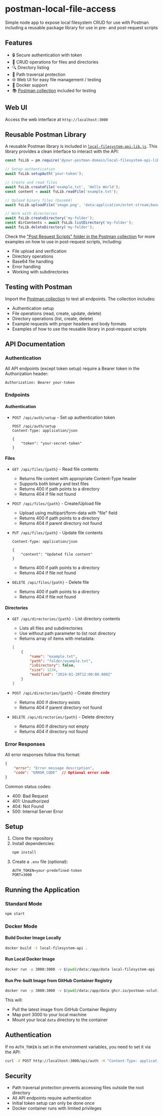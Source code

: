 # postman-local-file-access
Simple node app to expose local filesystem CRUD for use with Postman including a reusable package library for use in pre- and post-request scripts

## Features

- 🔒 Secure authentication with token
- 📁 CRUD operations for files and directories
- 🔍 Directory listing
- 🚫 Path traversal protection
- 🌐 Web UI for easy file management / testing
- 🐳 Docker support
- 📚 [Postman collection](Postman%20Collections/postman-local-file-access.json) included for testing

## Web UI

Access the web interface at `http://localhost:3000`

## Reusable Postman Library

A reusable Postman library is included in [`local-filesystem-api-lib.js`](local-filesystem-api-lib.js). This library provides a clean interface to interact with the API:

```javascript
const fsLib = pm.require('@your-postman-domain/local-filesystem-api-lib');

// Setup authentication
await fsLib.setupAuth('your-token');

// Create and read files
await fsLib.createFile('example.txt', 'Hello World');
const content = await fsLib.readFile('example.txt');

// Upload binary files (base64)
await fsLib.uploadFile('image.png', 'data:application/octet-stream;base64,...');

// Work with directories
await fsLib.createDirectory('my-folder');
const dirContents = await fsLib.listDirectory('my-folder');
await fsLib.deleteDirectory('my-folder');
```

Check the ["Post Request Scripts" folder in the Postman collection](Postman%20Collections/postman-local-file-access.json) for more examples on how to use in post-request scripts, including:
- File upload and verification
- Directory operations
- Base64 file handling
- Error handling
- Working with subdirectories

## Testing with Postman

Import the [Postman collection](Postman%20Collections/postman-local-file-access.json) to test all endpoints. The collection includes:
- Authentication setup
- File operations (read, create, update, delete)
- Directory operations (list, create, delete)
- Example requests with proper headers and body formats
- Examples of how to use the reusable library in post-request scripts


## API Documentation

### Authentication

All API endpoints (except token setup) require a Bearer token in the Authorization header:
```
Authorization: Bearer your-token
```

### Endpoints

#### Authentication
- `POST /api/auth/setup` - Set up authentication token
  ```http
  POST /api/auth/setup
  Content-Type: application/json

  {
      "token": "your-secret-token"
  }
  ```

#### Files
- `GET /api/files/{path}` - Read file contents
  - Returns file content with appropriate Content-Type header
  - Supports both binary and text files
  - Returns 400 if path points to a directory
  - Returns 404 if file not found

- `POST /api/files/{path}` - Create/Upload file
  - Upload using multipart/form-data with "file" field
  - Returns 400 if path points to a directory
  - Returns 404 if parent directory not found

- `PUT /api/files/{path}` - Update file contents
  ```http
  Content-Type: application/json

  {
      "content": "Updated file content"
  }
  ```
  - Returns 400 if path points to a directory
  - Returns 404 if file not found

- `DELETE /api/files/{path}` - Delete file
  - Returns 400 if path points to a directory
  - Returns 404 if file not found

#### Directories
- `GET /api/directories/{path}` - List directory contents
  - Lists all files and subdirectories
  - Use without path parameter to list root directory
  - Returns array of items with metadata:
  ```json
  [
      {
          "name": "example.txt",
          "path": "folder/example.txt",
          "isDirectory": false,
          "size": 1234,
          "modified": "2024-01-20T12:00:00.000Z"
      }
  ]
  ```

- `POST /api/directories/{path}` - Create directory
  - Returns 400 if directory exists
  - Returns 404 if parent directory not found

- `DELETE /api/directories/{path}` - Delete directory
  - Returns 400 if directory not empty
  - Returns 404 if directory not found

### Error Responses

All error responses follow this format:
```json
{
    "error": "Error message description",
    "code": "ERROR_CODE"  // Optional error code
}
```

Common status codes:
- 400: Bad Request
- 401: Unauthorized
- 404: Not Found
- 500: Internal Server Error

## Setup

1. Clone the repository
2. Install dependencies:
   ```bash
   npm install
   ```
3. Create a `.env` file (optional):
   ```
   AUTH_TOKEN=your-predefined-token
   PORT=3000
   ```

## Running the Application

### Standard Mode

```bash
npm start
```

### Docker Mode

#### Build Docker Image Locally

```bash
docker build -t local-filesystem-api .
```

#### Run Local Docker Image

```bash
docker run -p 3000:3000 -v $(pwd)/data:/app/data local-filesystem-api
```

#### Run Pre-built Image from GitHub Container Registry

```bash
docker run -p 3000:3000 -v $(pwd)/data:/app/data ghcr.io/postman-solutions-eng/postman-local-filesystem-api:latest
```

This will:
- Pull the latest image from GitHub Container Registry
- Map port 3000 to your local machine
- Mount your local `data` directory to the container

## Authentication

If no `AUTH_TOKEN` is set in the environment variables, you need to set it via the API:

```bash
curl -X POST http://localhost:3000/api/auth -H "Content-Type: application/json" -d '{"token": "your-token"}'
```

## Security

- Path traversal protection prevents accessing files outside the root directory
- All API endpoints require authentication
- Initial token setup can only be done once
- Docker container runs with limited privileges